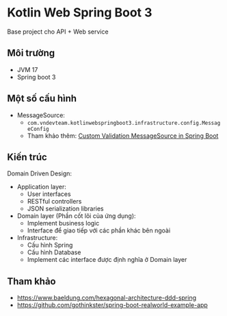# Kotlin Web Spring Boot 3

Base project cho API + Web service

## Môi trường

- JVM 17
- Spring boot 3

## Một số cấu hình

- MessageSource:
  - `com.vndevteam.kotlinwebspringboot3.infrastructure.config.MessageConfig`
  - Tham khảo thêm: [Custom Validation MessageSource in Spring Boot](https://www.baeldung.com/spring-custom-validation-message-source)

## Kiến trúc
Domain Driven Design:
- Application layer:
  - User interfaces
  - RESTful controllers
  - JSON serialization libraries
- Domain layer (Phần cốt lõi của ứng dụng):
  - Implement business logic
  - Interface để giao tiếp với các phần khác bên ngoài
- Infrastructure:
  - Cấu hình Spring
  - Cấu hình Database
  - Implement các interface được định nghĩa ở Domain layer

## Tham khảo

- https://www.baeldung.com/hexagonal-architecture-ddd-spring
- https://github.com/gothinkster/spring-boot-realworld-example-app
